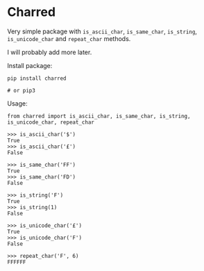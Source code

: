 # Charred

Very simple package with `is_ascii_char`, `is_same_char`, `is_string`, `is_unicode_char` and `repeat_char` methods.

I will probably add more later.

Install package:

```
pip install charred

# or pip3
```

Usage:

```
from charred import is_ascii_char, is_same_char, is_string, is_unicode_char, repeat_char

>>> is_ascii_char('$')
True
>>> is_ascii_char('£')
False

>>> is_same_char('FF')
True
>>> is_same_char('FD')
False

>>> is_string('F')
True
>>> is_string(1)
False

>>> is_unicode_char('£')
True
>>> is_unicode_char('F')
False

>>> repeat_char('F', 6)
FFFFFF
```

